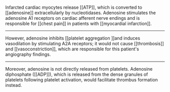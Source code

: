 Infarcted cardiac myocytes release [[ATP]], which is converted to [[adenosine]] extracellularly by nucleotidases. Adenosine stimulates the adenosine A1 receptors on cardiac afferent nerve endings and is responsible for [[chest pain]] in patients with [[myocardial infarction]]. 

---
However, adenosine inhibits [[platelet aggregation ]]and induces vasodilation by stimulating A2A receptors; it would not cause [[thrombosis]] and [[vasoconstriction]], which are responsible for this patient's angiography findings. 

---
Moreover, adenosine is not directly released from platelets. Adenosine diphosphate ([[ADP]]), which is released from the dense granules of platelets following platelet activation, would facilitate thrombus formation instead.
